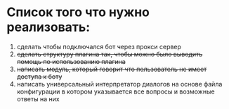# Список того что нужно реализовать:

1. сделать чтобы подключался бот через прокси сервер
2. ~~сделать структуру плагина так, чтобы можно было выводить помощь по использованию плагина~~
3. ~~написать модуль, который говорит что пользователь не имеет доступа к боту~~
4. написать универсальный интерпретатор диалогов на основе файла конфигурации в котором указывается все вопросы и
   возможные ответы на них